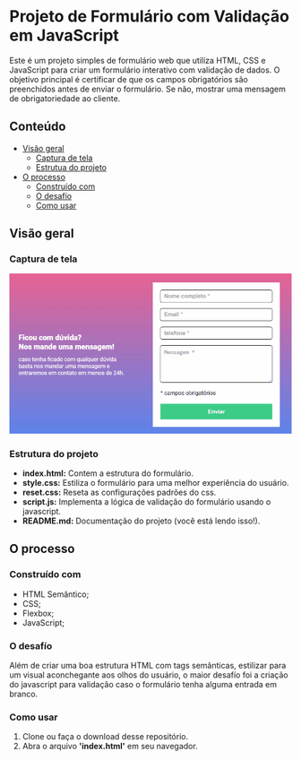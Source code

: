 # Projeto de Formulário com Validação em JavaScript

Este é um projeto simples de formulário web que utiliza HTML, CSS e JavaScript para criar um formulário interativo com validação de dados. O objetivo principal é certificar de que os campos obrigatórios são preenchidos antes de enviar o formulário. Se não, mostrar uma mensagem de obrigatoriedade ao cliente.

## Conteúdo

- [Visão geral](#visão-geral)
    - [Captura de tela](#captura-de-tela)
    - [Estrutua do projeto](#estrutura-do-projeto)
- [O processo](#o-processo)
    - [Construído com](#construido-com)
    - [O desafío](#o-desafio)
    - [Como usar](#como-usar)

## Visão geral

### Captura de tela

![Página inicial](./src/imagens/gif-Pagina.gif)

### Estrutura do projeto

* **index.html:** Contem a estrutura do formulário.
* **style.css:** Estiliza o formulário para uma melhor experiência do usuário.
* **reset.css:** Reseta as configurações padrões do css.
* **script.js:** Implementa a lógica de validação do formulário usando o javascript.
* **README.md:** Documentação do projeto (você está lendo isso!).

## O processo

### Construído com

- HTML Semântico;
- CSS;
- Flexbox;
- JavaScript;

### O desafío

Além de criar uma boa estrutura HTML com tags semânticas, estilizar para um visual aconchegante aos olhos do usuário, o maior desafío foi a criação do javascript para validação caso o formulário tenha alguma entrada em branco.

### Como usar

1. Clone ou faça o download desse repositório.
2. Abra o arquivo **'index.html'**
em seu navegador.

























































